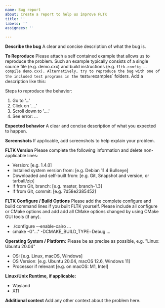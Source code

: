 ```yaml
---
name: Bug report
about: Create a report to help us improve FLTK
title: ''
labels: ''
assignees: ''

---
```


**Describe the bug**
A clear and concise description of what the bug is.

**To Reproduce**
Please attach a self contained example that allows us to reproduce the problem.
Such an example typically consists of a single source file (e.g. demo.cxx) and
build instructions (e.g. `fltk-config --compile demo.cxx). Alternatively, try
to reproduce the bug with one of the included test programs in the `test` or
`examples` folders. Add a description like this:

Steps to reproduce the behavior:
1. Go to '...'
2. Click on '....'
3. Scroll down to '....'
4. See error: ...

**Expected behavior**
A clear and concise description of what you expected to happen.

**Screenshots**
If applicable, add screenshots to help explain your problem.

**FLTK Version**
Please complete the following information and delete non-applicable lines:
 - Version: [e.g. 1.4.0]
 - Installed system version from: [e.g. Debian 11.4 Bullseye]
 - Downloaded and self-built from: [e.g. Git, Snapshot and version, or tarball/zip]
 - If from Git, branch: [e.g. master, branch-1.3]
 - If from Git, commit: [e.g. 7d58e2385452]

**FLTK Configure / Build Options**
Please add the complete configure and build command lines if you built FLTK yourself.
Please include all configure or CMake options and add add all CMake options changed
by using CMake GUI tools (if any).
 - ./configure --enable-cairo ...
 - cmake -G"..." -DCMAKE_BUILD_TYPE=Debug ...

**Operating System / Platform:**
Please be as precise as possible, e.g. "Linux: Ubuntu 20.04"
 - OS: [e.g. Linux, macOS, Windows]
 - OS Version: [e.g. Ubuntu 20.04, macOS 12.6, Windows 11]
 - Processor if relevant [e.g. on macOS: M1, Intel]

**Linux/Unix Runtime, if applicable:**
 - Wayland
 - X11

**Additional context**
Add any other context about the problem here.
